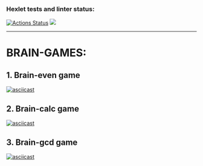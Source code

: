 ### Hexlet tests and linter status:

[![Actions Status](https://github.com/n1ckdevops/frontend-project-44/actions/workflows/hexlet-check.yml/badge.svg)](https://github.com/n1ckdevops/frontend-project-44/actions)
<a href="https://codeclimate.com/github/n1ckdevops/frontend-project-44/maintainability"><img src="https://api.codeclimate.com/v1/badges/f673036c15008a2b9938/maintainability" /></a>
***
# BRAIN-GAMES:
## 1. Brain-even game
[![asciicast](https://asciinema.org/a/708330.svg)](https://asciinema.org/a/708330)
## 2. Brain-calc game
[![asciicast](https://asciinema.org/a/709541.svg)](https://asciinema.org/a/709541)
## 3. Brain-gcd game
[![asciicast](https://asciinema.org/a/710249.svg)](https://asciinema.org/a/710249)
